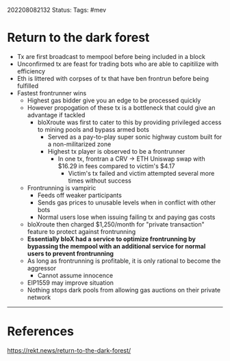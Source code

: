 202208082132
Status: 
Tags: #mev

# Return to the dark forest
- Tx are first broadcast to mempool before being included in a block
- Unconfirmed tx are feast for trading bots who are able to capitilize with efficiency
- Eth is littered with corpses of tx that have ben frontrun before being fulfilled
- Fastest frontrunner wins
	- Highest gas bidder give you an edge to be processed quickly
	- However propogation of these tx is a bottleneck that could give an advantage if tackled
		- bloXroute was first to cater to this by providing privileged access to mining pools and bypass armed bots
			- Served as a pay-to-play super sonic highway custom built for a non-militarized zone
			- Highest tx player is observed to be a frontrunner
				- In one tx, frontran a CRV -> ETH Uniswap swap with $16.29 in fees compared to victim's $4.17 
					- Victim's tx failed and victim attempted several more times without success
	- Frontrunning is vampiric
		- Feeds off weaker participants
		- Sends gas prices to unusable levels when in conflict with other bots
		- Normal users lose when issuing failing tx and paying gas costs
	- bloXroute then charged $1,250/month for "private transaction" feature to protect against frontrunning
	- **Essentially bloX had a service to optimize frontrunning by bypassing the mempool with an additional service for normal users to prevent frontrunning**
	- As long as frontrunning is profitable, it is only rational to become the aggressor
		- Cannot assume innocence
	- EIP1559 may improve situation
	- Nothing stops dark pools from allowing gas auctions on their private network






---
# References
https://rekt.news/return-to-the-dark-forest/
